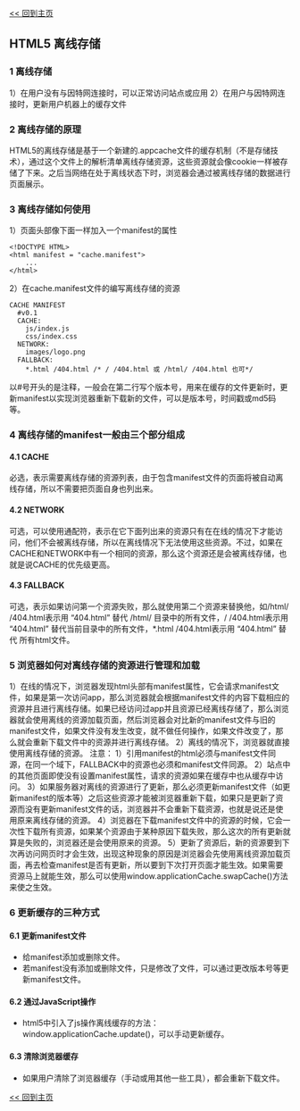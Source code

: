 [<< 回到主页](http://suzy1993.github.io/misszy/)

## HTML5 离线存储

### 1 离线存储
1）在用户没有与因特网连接时，可以正常访问站点或应用
2）在用户与因特网连接时，更新用户机器上的缓存文件

### 2 离线存储的原理
HTML5的离线存储是基于一个新建的.appcache文件的缓存机制（不是存储技术），通过这个文件上的解析清单离线存储资源，这些资源就会像cookie一样被存储了下来。之后当网络在处于离线状态下时，浏览器会通过被离线存储的数据进行页面展示。

### 3 离线存储如何使用
1）页面头部像下面一样加入一个manifest的属性
```
<!DOCTYPE HTML>
<html manifest = "cache.manifest">
    ...
</html>
```
2）在cache.manifest文件的编写离线存储的资源
```
CACHE MANIFEST
  #v0.1
  CACHE:
    js/index.js
    css/index.css
  NETWORK:
    images/logo.png
  FALLBACK:
    *.html /404.html /* / /404.html 或 /html/ /404.html 也可*/
```
以#号开头的是注释，一般会在第二行写个版本号，用来在缓存的文件更新时，更新manifest以实现浏览器重新下载新的文件，可以是版本号，时间戳或md5码等。

### 4 离线存储的manifest一般由三个部分组成
#### 4.1 CACHE
必选，表示需要离线存储的资源列表，由于包含manifest文件的页面将被自动离线存储，所以不需要把页面自身也列出来。
#### 4.2 NETWORK
可选，可以使用通配符，表示在它下面列出来的资源只有在在线的情况下才能访问，他们不会被离线存储，所以在离线情况下无法使用这些资源。不过，如果在CACHE和NETWORK中有一个相同的资源，那么这个资源还是会被离线存储，也就是说CACHE的优先级更高。
#### 4.3 FALLBACK
可选，表示如果访问第一个资源失败，那么就使用第二个资源来替换他，如/html/ /404.html表示用 “404.html” 替代 /html/ 目录中的所有文件，/ /404.html表示用 “404.html” 替代当前目录中的所有文件，*.html /404.html表示用 “404.html” 替代 所有html文件。

### 5 浏览器如何对离线存储的资源进行管理和加载
1）在线的情况下，浏览器发现html头部有manifest属性，它会请求manifest文件，如果是第一次访问app，那么浏览器就会根据manifest文件的内容下载相应的资源并且进行离线存储。如果已经访问过app并且资源已经离线存储了，那么浏览器就会使用离线的资源加载页面，然后浏览器会对比新的manifest文件与旧的manifest文件，如果文件没有发生改变，就不做任何操作，如果文件改变了，那么就会重新下载文件中的资源并进行离线存储。
2）离线的情况下，浏览器就直接使用离线存储的资源。
注意：
1）引用manifest的html必须与manifest文件同源，在同一个域下，FALLBACK中的资源也必须和manifest文件同源。
2）站点中的其他页面即使没有设置manifest属性，请求的资源如果在缓存中也从缓存中访问。
3）如果服务器对离线的资源进行了更新，那么必须更新manifest文件（如更新manifest的版本等）之后这些资源才能被浏览器重新下载，如果只是更新了资源而没有更新manifest文件的话，浏览器并不会重新下载资源，也就是说还是使用原来离线存储的资源。
4）浏览器在下载manifest文件中的资源的时候，它会一次性下载所有资源，如果某个资源由于某种原因下载失败，那么这次的所有更新就算是失败的，浏览器还是会使用原来的资源。
5）更新了资源后，新的资源要到下次再访问网页时才会生效，出现这种现象的原因是浏览器会先使用离线资源加载页面，再去检查manifest是否有更新，所以要到下次打开页面才能生效。如果需要资源马上就能生效，那么可以使用window.applicationCache.swapCache()方法来使之生效。

### 6 更新缓存的三种方式
#### 6.1 更新manifest文件
* 给manifest添加或删除文件。
* 若manifest没有添加或删除文件，只是修改了文件，可以通过更改版本号等更新manifest文件。
#### 6.2 通过JavaScript操作
* html5中引入了js操作离线缓存的方法：window.applicationCache.update()，可以手动更新缓存。
#### 6.3 清除浏览器缓存
* 如果用户清除了浏览器缓存（手动或用其他一些工具），都会重新下载文件。

[<< 回到主页](http://suzy1993.github.io/misszy/)
